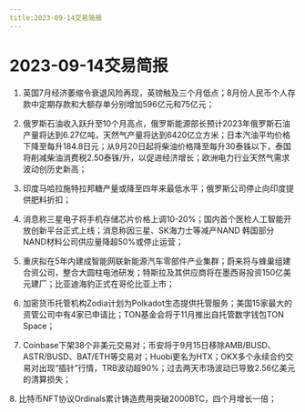 ```yaml
---
title:2023-09-14交易简报
---
```

# 2023-09-14交易简报
1. 英国7月经济萎缩令衰退风险再现，英镑触及三个月低点；8月份人民币个人存款中定期存款和大额存单分别增加596亿元和75亿元；

2. 俄罗斯石油收入跃升至10个月高点，俄罗斯能源部长预计2023年俄罗斯石油产量将达到6.27亿吨，天然气产量将达到6420亿立方米；日本汽油平均价格下降至每升184.8日元；从9月20日起将柴油价格降至每升30泰铢以下，泰国将削减柴油消费税2.50泰铢/升，以促进经济增长；欧洲电力行业天然气需求波动创历史新高；

3. 印度马哈拉施特拉邦糖产量或降至四年来最低水平；俄罗斯公司停止向印度提供肥料折扣；

4. 消息称三星电子将手机存储芯片价格上调10-20%；国内首个医检人工智能开放创新平台正式上线；消息称因三星、SK海力士等减产NAND 韩国部分NAND材料公司供应量降超50%或停止运营；

5. 重庆拟在5年内建成智能网联新能源汽车零部件产业集群；蔚来将与蜂巢组建合资公司，整合大圆柱电池研发；特斯拉及其供应商将在墨西哥投资150亿美元建厂；比亚迪海豹正式在哥伦比亚上市；

6. 加密货币托管机构Zodia计划为Polkadot生态提供托管服务；美国15家最大的资管公司中有4家已申请比；TON基金会将于11月推出自托管数字钱包TON Space；

7. Coinbase下架38个非美元交易对；币安将于9月15日移除AMB/BUSD、ASTR/BUSD、BAT/ETH等交易对；Huobi更名为HTX；OKX多个永续合约交易对出现“插针”行情，TRB波动超90%；过去两天市场波动已导致2.56亿美元的清算损失；

8. 比特币NFT协议Ordinals累计铸造费用突破2000BTC，四个月增长一倍；